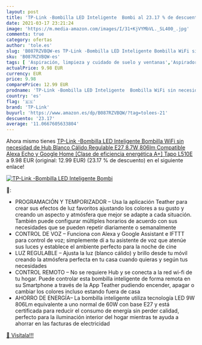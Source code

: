 ```yaml
---
layout: post
title: 'TP-Link -Bombilla LED Inteligente  Bombi al 23.17 % de descuento'
date: 2021-03-17 23:21:24
image: 'https://m.media-amazon.com/images/I/31+KjVYMbVL._SL400_.jpg'
comments: true
category: ofertas
author: 'tole.es'
slug: 'B087RZVBQW-es TP-Link -Bombilla LED Inteligente Bombilla WiFi sin...'
sku: 'B087RZVBQW-es'
tags: [ 'Aspiración, limpieza y cuidado de suelo y ventanas','Aspiradoras','Bombillas','Bombillas Wi-Fi','Bombillas de color','Bombillas de uso específico','Dispositivos de red','Hogar y cocina','Iluminación','Informática','Robots aspiradores','Sistemas WiFi Mesh','alexa','google','home','tp-link', ]
actualPrice: 9.98 EUR
currency: EUR
price: 9.98
comparePrice: 12.99 EUR
prodname: 'TP-Link -Bombilla LED Inteligente  Bombilla WiFi sin necesidad de Hub  Blanco Cálido Regulable E27  8.7W 806lm  Compatible Alexa  Echo y Google Home  [Clase de eficiencia energética A+]  Tapo L510E '
country: 'es'
flag: '🇪🇸'
brand: 'TP-Link'
buyurl: 'https://www.amazon.es/dp/B087RZVBQW/?tag=tolees-21'
descuento: '23.17'
average: '11.0667605633804'
---
```


Ahora mismo tienes [TP-Link -Bombilla LED Inteligente  Bombilla WiFi sin necesidad de Hub  Blanco Cálido Regulable E27  8.7W 806lm  Compatible Alexa  Echo y Google Home  [Clase de eficiencia energética A+]  Tapo L510E ](https://www.amazon.es/dp/B087RZVBQW/?tag=tolees-21) a 9.98 EUR (original: 12.99 EUR) (23.17 %  de descuento) en el siguiente enlace!

[![TP-Link -Bombilla LED Inteligente  Bombi](https://m.media-amazon.com/images/I/31+KjVYMbVL._SL400_.jpg)](https://www.amazon.es/dp/B087RZVBQW/?tag=tolees-21)

🔎:

- PROGRAMACIÓN Y TEMPORIZADOR – Usa la aplicación Teather para crear sus efectos de luz favoritos ajustando los colores a su gusto y creando un aspecto y atmósfera que mejor se adapte a cada situación. También puede configurar múltiples horarios de acuerdo con sus necesidades que se pueden repetir diariamente o semanalmente
- CONTROL DE VOZ – Funciona con Alexa y Google Assistant e IFTTT para control de voz; simplemente dí a tu asistente de voz que atenúe sus luces y establece el ambiente perfecto para la noche de cine
- LUZ REGULABLE – Ajusta la luz (blanco cálido) y brillo desde tu móvil creando la atmósfera perfecta en tu casa cuando quieras y según tus necesidades
- CONTROL REMOTO – No se requiere Hub y se conecta a la red wi-fi de tu hogar. Puede controlar esta bombilla inteligente de forma remota en su Smartphone a través de la App Teather pudiendo encender, apagar o cambiar los colores incluso estando fuera de casa
- AHORRO DE ENERGÍA– La bombilla inteligente utiliza tecnología LED 9W 806Lm equivalente a uno normal de 60W con base E27 y está certificada para reducir el consumo de energía sin perder calidad, perfecto para la iluminación interior del hogar mientras te ayuda a ahorrar en las facturas de electricidad

[🛒 Visítala!!!](https://www.amazon.es/dp/B087RZVBQW/?tag=tolees-21)
